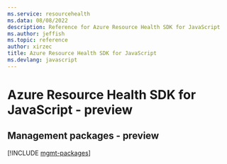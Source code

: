 ```yaml
---
ms.service: resourcehealth
ms.data: 08/08/2022
description: Reference for Azure Resource Health SDK for JavaScript
ms.author: jeffish
ms.topic: reference
author: xirzec
title: Azure Resource Health SDK for JavaScript
ms.devlang: javascript
---
```

# Azure Resource Health SDK for JavaScript - preview

## Management packages - preview
[!INCLUDE [mgmt-packages](resource-health-mgmt-index.md)]